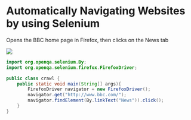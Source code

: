 # Automatically Navigating Websites by using Selenium

Opens the BBC home page in Firefox, then clicks on the News tab

![](/Illustrations/selenium.PNG)

```java
import org.openqa.selenium.By;
import org.openqa.selenium.firefox.FirefoxDriver;

public class crawl {
	public static void main(String[] args){
		FirefoxDriver navigator = new FirefoxDriver();
		navigator.get("http://www.bbc.com/");
		navigator.findElement(By.linkText("News")).click();
	}
}				
```
